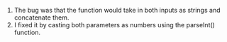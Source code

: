 1. The bug was that the function would take in both inputs as strings and concatenate them.
2. I fixed it by casting both parameters as numbers using the parseInt() function.
